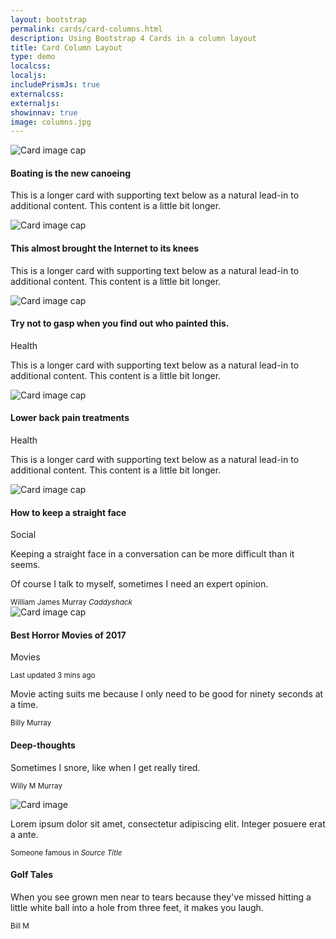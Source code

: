 ```yaml
---
layout: bootstrap
permalink: cards/card-columns.html
description: Using Bootstrap 4 Cards in a column layout
title: Card Column Layout
type: demo
localcss:
localjs:
includePrismJs: true
externalcss:
externaljs:
showinnav: true
image: columns.jpg
---
```


<p></p>

<div class="container">
	<div class="card-columns">
		<div class="card">
			<img alt="Card image cap" class="card-img-top img-fluid" src="https://www.fillmurray.com/420/200">
			<div class="card-body">
				<h4 class="card-title">Boating is the new canoeing</h4>
				<p class="card-text">This is a longer card with supporting text below as a natural lead-in to additional
					content. This content is a little bit longer.</p>
			</div>
		</div>
		<div class="card">
			<img alt="Card image cap" class="card-img-top img-fluid" src="https://www.fillmurray.com/414/200">
			<div class="card-body">
				<h4 class="card-title">This almost brought the Internet to its knees</h4>
				<p class="card-text">This is a longer card with supporting text below as a natural lead-in to additional
					content. This content is a little bit longer.</p>
			</div>
		</div>
		<div class="card">
			<img alt="Card image cap" class="card-img-top img-fluid" src="https://www.fillmurray.com/412/200">
			<div class="card-body">
				<h4 class="card-title">Try not to gasp when you find out who painted this.</h4>
				<span class="badge badge-success">Health</span>
				<p class="card-text">This is a longer card with supporting text below as a natural lead-in to additional
					content. This content is a little bit longer.</p>
			</div>
		</div>
		<div class="card">
			<img alt="Card image cap" class="card-img-top img-fluid" src="https://www.fillmurray.com/411/200">
			<div class="card-body">
				<h4 class="card-title">Lower back pain treatments</h4>
				<span class="badge badge-warning">Health</span>
				<p class="card-text">This is a longer card with supporting text below as a natural lead-in to additional
					content. This content is a little bit longer.</p>
			</div>
		</div>
		<div class="card">
			<img alt="Card image cap" class="card-img-top img-fluid" src="https://www.fillmurray.com/415/200">
			<div class="card-body">
				<h4 class="card-title">How to keep a straight face</h4>
				<span class="badge badge-primary">Social</span>
				<p class="card-text">Keeping a straight face in a conversation can be more difficult than it seems.</p>
			</div>
		</div>
		<div class="card p-3">
			<bodyquote class="card-body card-bodyquote">
				<p>Of course I talk to myself, sometimes I need an expert opinion.</p>
				<footer>
					<small class="text-muted">William James Murray <cite title="Source Title">Caddyshack</cite></small>
				</footer>
			</bodyquote>
		</div>
		<div class="card">
			<img alt="Card image cap" class="card-img-top img-fluid" src="https://www.fillmurray.com/360/200">
			<div class="card-body">
				<h4 class="card-title">Best Horror Movies of 2017</h4>
				<span class="badge badge-info">Movies</span>
				<p class="card-text"></p>
				<p class="card-text"><small class="text-muted">Last updated 3 mins ago</small></p>
			</div>
		</div>
		<div class="card card-inverse card-primary p-3 text-center">
			<bodyquote class="card-bodyquote">
				<p>Movie acting suits me because I only need to be good for ninety seconds at a time.</p>
				<footer>
					<small>Billy Murray</small>
				</footer>
			</bodyquote>
		</div>
		<div class="card text-center">
			<div class="card-body">
				<h4 class="card-title">Deep-thoughts</h4>
				<p class="card-text">Sometimes I snore, like when I get really tired.</p>
				<p class="card-text"><small class="text-muted">Willy M Murray</small></p>
			</div>
		</div>
		<div class="card"><img alt="Card image" class="card-img img-fluid" src="https://www.fillmurray.com/400/200">
		</div>
		<div class="card p-3 text-right">
			<bodyquote class="card-bodyquote">
				<p>Lorem ipsum dolor sit amet, consectetur adipiscing elit. Integer posuere erat a ante.</p>
				<footer>
					<small class="text-muted">Someone famous in <cite title="Source Title">Source Title</cite></small>
				</footer>
			</bodyquote>
		</div>
		<div class="card">
			<div class="card-body">
				<h4 class="card-title">Golf Tales</h4>
				<p class="card-text">When you see grown men near to tears because they've missed hitting a little white
					ball into a hole from three feet, it makes you laugh.</p>
				<p class="card-text"><small class="text-muted">Bill M</small></p>
			</div>
		</div>
	</div>
</div>
